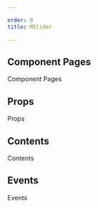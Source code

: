 ```yaml
---

order: 0
title: MSlider

---
```

 
## Component Pages
 
Component Pages
 
## Props
 
Props
 
## Contents
 
Contents
 
## Events
 
Events
 
